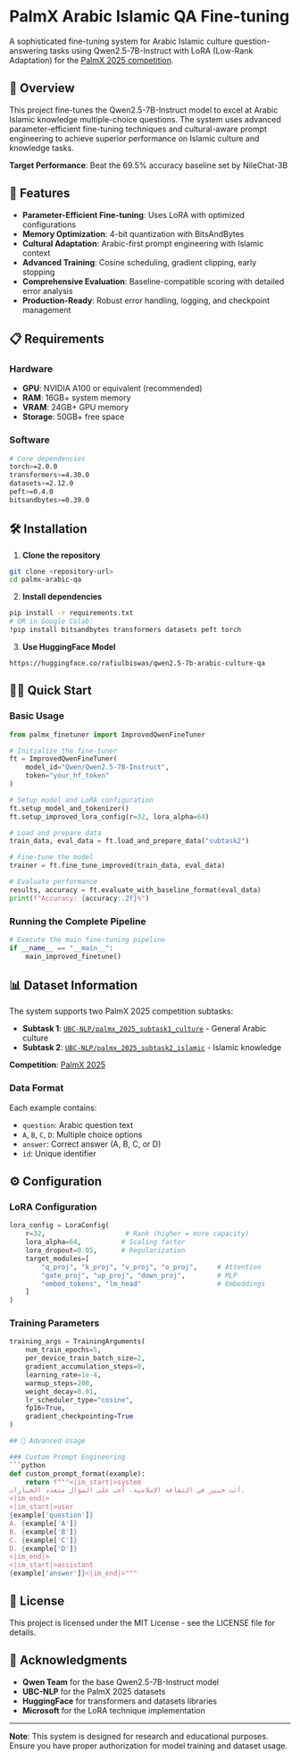 # PalmX Arabic Islamic QA Fine-tuning

A sophisticated fine-tuning system for Arabic Islamic culture question-answering tasks using Qwen2.5-7B-Instruct with LoRA (Low-Rank Adaptation) for the [PalmX 2025 competition](https://palmx.dlnlp.ai/).

## 🎯 Overview

This project fine-tunes the Qwen2.5-7B-Instruct model to excel at Arabic Islamic knowledge multiple-choice questions. The system uses advanced parameter-efficient fine-tuning techniques and cultural-aware prompt engineering to achieve superior performance on Islamic culture and knowledge tasks.

**Target Performance**: Beat the 69.5% accuracy baseline set by NileChat-3B

## 🚀 Features

- **Parameter-Efficient Fine-tuning**: Uses LoRA with optimized configurations
- **Memory Optimization**: 4-bit quantization with BitsAndBytes
- **Cultural Adaptation**: Arabic-first prompt engineering with Islamic context
- **Advanced Training**: Cosine scheduling, gradient clipping, early stopping
- **Comprehensive Evaluation**: Baseline-compatible scoring with detailed error analysis
- **Production-Ready**: Robust error handling, logging, and checkpoint management

## 📋 Requirements

### Hardware
- **GPU**: NVIDIA A100 or equivalent (recommended)
- **RAM**: 16GB+ system memory
- **VRAM**: 24GB+ GPU memory
- **Storage**: 50GB+ free space

### Software
```bash
# Core dependencies
torch>=2.0.0
transformers>=4.30.0
datasets>=2.12.0
peft>=0.4.0
bitsandbytes>=0.39.0
```

## 🛠️ Installation

1. **Clone the repository**
```bash
git clone <repository-url>
cd palmx-arabic-qa
```

2. **Install dependencies**
```bash
pip install -r requirements.txt
# OR in Google Colab:
!pip install bitsandbytes transformers datasets peft torch
```

3. **Use HuggingFace Model**
```
https://huggingface.co/rafiulbiswas/qwen2.5-7b-arabic-culture-qa

```

## 🏃‍♂️ Quick Start

### Basic Usage

```python
from palmx_finetuner import ImprovedQwenFineTuner

# Initialize the fine-tuner
ft = ImprovedQwenFineTuner(
    model_id="Qwen/Qwen2.5-7B-Instruct",
    token="your_hf_token"
)

# Setup model and LoRA configuration
ft.setup_model_and_tokenizer()
ft.setup_improved_lora_config(r=32, lora_alpha=64)

# Load and prepare data
train_data, eval_data = ft.load_and_prepare_data("subtask2")

# Fine-tune the model
trainer = ft.fine_tune_improved(train_data, eval_data)

# Evaluate performance
results, accuracy = ft.evaluate_with_baseline_format(eval_data)
print(f"Accuracy: {accuracy:.2f}%")
```

### Running the Complete Pipeline

```python
# Execute the main fine-tuning pipeline
if __name__ == "__main__":
    main_improved_finetune()
```

## 📊 Dataset Information

The system supports two PalmX 2025 competition subtasks:

- **Subtask 1**: [`UBC-NLP/palmx_2025_subtask1_culture`](https://huggingface.co/datasets/UBC-NLP/palmx_2025_subtask1_culture) - General Arabic culture
- **Subtask 2**: [`UBC-NLP/palmx_2025_subtask2_islamic`](https://huggingface.co/datasets/UBC-NLP/palmx_2025_subtask2_islamic) - Islamic knowledge

**Competition**: [PalmX 2025](https://palmx.dlnlp.ai/)

### Data Format
Each example contains:
- `question`: Arabic question text
- `A`, `B`, `C`, `D`: Multiple choice options
- `answer`: Correct answer (A, B, C, or D)
- `id`: Unique identifier

## ⚙️ Configuration

### LoRA Configuration
```python
lora_config = LoraConfig(
    r=32,                    # Rank (higher = more capacity)
    lora_alpha=64,          # Scaling factor
    lora_dropout=0.05,      # Regularization
    target_modules=[
        "q_proj", "k_proj", "v_proj", "o_proj",     # Attention
        "gate_proj", "up_proj", "down_proj",        # MLP
        "embed_tokens", "lm_head"                   # Embeddings
    ]
)
```

### Training Parameters
```python
training_args = TrainingArguments(
    num_train_epochs=5,
    per_device_train_batch_size=2,
    gradient_accumulation_steps=8,
    learning_rate=1e-4,
    warmup_steps=200,
    weight_decay=0.01,
    lr_scheduler_type="cosine",
    fp16=True,
    gradient_checkpointing=True
)

## 🔧 Advanced Usage

### Custom Prompt Engineering
```python
def custom_prompt_format(example):
    return f"""<|im_start|>system
أنت خبير في الثقافة الإسلامية. أجب على السؤال متعدد الخيارات.
<|im_end|>
<|im_start|>user
{example['question']}
A. {example['A']}
B. {example['B']}
C. {example['C']}
D. {example['D']}
<|im_end|>
<|im_start|>assistant
{example['answer']}<|im_end|>"""
```

## 📄 License

This project is licensed under the MIT License - see the LICENSE file for details.

## 🙏 Acknowledgments

- **Qwen Team** for the base Qwen2.5-7B-Instruct model
- **UBC-NLP** for the PalmX 2025 datasets
- **HuggingFace** for transformers and datasets libraries
- **Microsoft** for the LoRA technique implementation

---

**Note**: This system is designed for research and educational purposes. Ensure you have proper authorization for model training and dataset usage.
